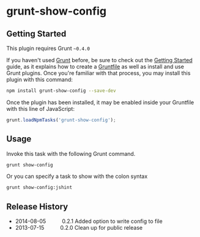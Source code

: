 # grunt-show-config

## Getting Started
This plugin requires Grunt `~0.4.0`

If you haven't used [Grunt](http://gruntjs.com/) before, be sure to check out the [Getting Started](http://gruntjs.com/getting-started) guide, as it explains how to create a [Gruntfile](http://gruntjs.com/sample-gruntfile) as well as install and use Grunt plugins. Once you're familiar with that process, you may install this plugin with this command:

```bash
npm install grunt-show-config --save-dev
```

Once the plugin has been installed, it may be enabled inside your Gruntfile with this line of JavaScript:

```js
grunt.loadNpmTasks('grunt-show-config');
```


## Usage

Invoke this task with the following Grunt command.

```bash
grunt show-config
```

Or you can specify a task to show with the colon syntax

```bash
grunt show-config:jshint
```

## Release History

 * 2014-08-05   0.2.1    Added option to write config to file
 * 2013-07-15   0.2.0    Clean up for public release

